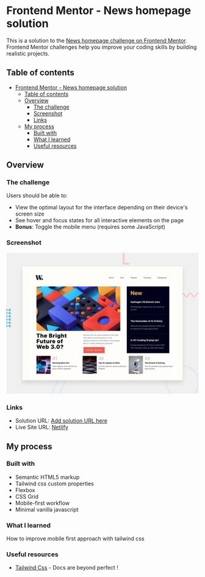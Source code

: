 # Frontend Mentor - News homepage solution

This is a solution to the [News homepage challenge on Frontend Mentor](https://www.frontendmentor.io/challenges/news-homepage-H6SWTa1MFl). Frontend Mentor challenges help you improve your coding skills by building realistic projects.

## Table of contents

- [Frontend Mentor - News homepage solution](#frontend-mentor---news-homepage-solution)
  - [Table of contents](#table-of-contents)
  - [Overview](#overview)
    - [The challenge](#the-challenge)
    - [Screenshot](#screenshot)
    - [Links](#links)
  - [My process](#my-process)
    - [Built with](#built-with)
    - [What I learned](#what-i-learned)
    - [Useful resources](#useful-resources)


## Overview

### The challenge

Users should be able to:

- View the optimal layout for the interface depending on their device's screen size
- See hover and focus states for all interactive elements on the page
- **Bonus**: Toggle the mobile menu (requires some JavaScript)

### Screenshot

![](./screenshot.jpg)


### Links

- Solution URL: [Add solution URL here](https://your-solution-url.com)
- Live Site URL: [Netlify](https://magical-banoffee-e581f6.netlify.app/)

## My process

### Built with

- Semantic HTML5 markup
- Tailwind css custom properties
- Flexbox
- CSS Grid
- Mobile-first workflow
- Minimal vanilla javascript


### What I learned

How to improve mobile first approach with tailwind css

### Useful resources

- [Tailwind Css](https://www.tailwindcss.com) - Docs are beyond perfect !


